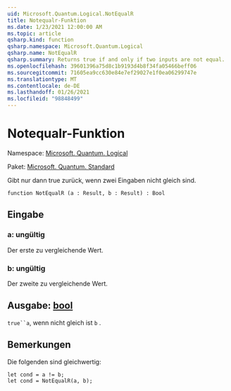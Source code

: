 ```yaml
---
uid: Microsoft.Quantum.Logical.NotEqualR
title: Notequalr-Funktion
ms.date: 1/23/2021 12:00:00 AM
ms.topic: article
qsharp.kind: function
qsharp.namespace: Microsoft.Quantum.Logical
qsharp.name: NotEqualR
qsharp.summary: Returns true if and only if two inputs are not equal.
ms.openlocfilehash: 39601396a75d8c1b9193d4b8f34fa05466beff06
ms.sourcegitcommit: 71605ea9cc630e84e7ef29027e1f0ea06299747e
ms.translationtype: MT
ms.contentlocale: de-DE
ms.lasthandoff: 01/26/2021
ms.locfileid: "98848499"
---
```

# <a name="notequalr-function"></a>Notequalr-Funktion

Namespace: [Microsoft. Quantum. Logical](xref:Microsoft.Quantum.Logical)

Paket: [Microsoft. Quantum. Standard](https://nuget.org/packages/Microsoft.Quantum.Standard)


Gibt nur dann true zurück, wenn zwei Eingaben nicht gleich sind.

```qsharp
function NotEqualR (a : Result, b : Result) : Bool
```


## <a name="input"></a>Eingabe

### <a name="a--__invalidresult__"></a>a: __ungültig <Result>__

Der erste zu vergleichende Wert.


### <a name="b--__invalidresult__"></a>b: __ungültig <Result>__

Der zweite zu vergleichende Wert.



## <a name="output--bool"></a>Ausgabe: [bool](xref:microsoft.quantum.lang-ref.bool)

`true``a`, wenn nicht gleich ist `b` .

## <a name="remarks"></a>Bemerkungen

Die folgenden sind gleichwertig:

```qsharp
let cond = a != b;
let cond = NotEqualR(a, b);
```